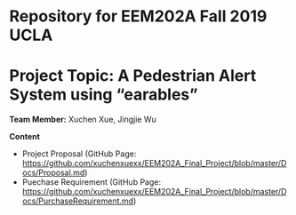 # Repository for EEM202A Fall 2019 UCLA
# Project Topic: A Pedestrian Alert System using “earables”

__Team Member:__ Xuchen Xue, Jingjie Wu

__Content__
  * Project Proposal (GitHub Page: https://github.com/xuchenxuexx/EEM202A_Final_Project/blob/master/Docs/Proposal.md)
  * Puechase Requirement (GitHub Page: https://github.com/xuchenxuexx/EEM202A_Final_Project/blob/master/Docs/PurchaseRequirement.md)
